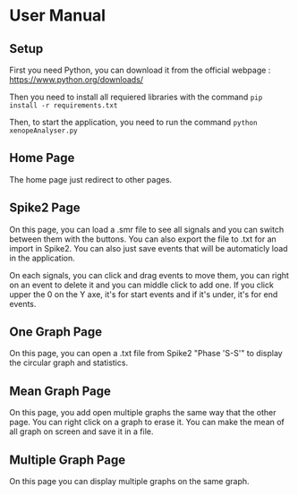 # User Manual

## Setup

First you need Python, you can download it from the official webpage : https://www.python.org/downloads/

Then you need to install all requiered libraries with the command ` pip install -r requirements.txt `

Then, to start the application, you need to run the command ` python xenopeAnalyser.py `

## Home Page

The home page just redirect to other pages.

## Spike2 Page

On this page, you can load a .smr file to see all signals and you can switch between them with the buttons. You can also export the file to .txt for an import in Spike2. You can also just save events that will be automaticly load in the application.

On each signals, you can click and drag events to move them, you can right on an event to delete it and you can middle click to add one. If you click upper the 0 on the Y axe, it's for start events and if it's under, it's for end events.

## One Graph Page

On this page, you can open a .txt file from Spike2 "Phase 'S-S'" to display the circular graph and statistics.

## Mean Graph Page

On this page, you add open multiple graphs the same way that the other page. You can right click on a graph to erase it. You can make the mean of all graph on screen and save it in a file.

## Multiple Graph Page

On this page you can display multiple graphs on the same graph.